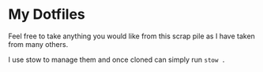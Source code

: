 # My Dotfiles

Feel free to take anything you would like from this scrap pile as I have taken from many others.

I use stow to manage them and once cloned can simply run `stow .`
